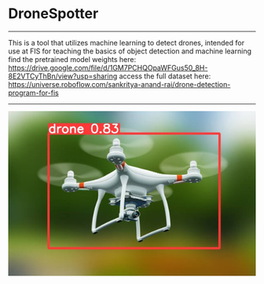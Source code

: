 # DroneSpotter
***
This is a tool that utilizes machine learning to detect drones, intended for use at FIS for teaching the basics of object detection and machine learning 
find the pretrained model weights here: https://drive.google.com/file/d/1GM7PCHQOpaWFGus50_8H-8E2VTCyThBn/view?usp=sharing 
access the full dataset here: https://universe.roboflow.com/sankritya-anand-rai/drone-detection-program-for-fis
***
![demo](https://github.com/Sankie005/DroneSpotter/blob/3dc18ea5f15698099f43e084298310bc47223474/Demo.jpg)
